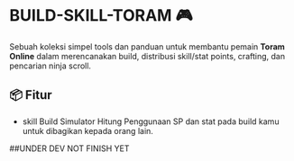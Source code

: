 # BUILD-SKILL-TORAM 🎮

Sebuah koleksi simpel tools dan panduan untuk membantu pemain **Toram Online** dalam merencanakan build, distribusi skill/stat points, crafting, dan pencarian ninja scroll.

## 📦 Fitur

- skill Build Simulator
  Hitung Penggunaan SP dan stat pada build kamu untuk dibagikan kepada orang lain.

##UNDER DEV NOT FINISH YET

